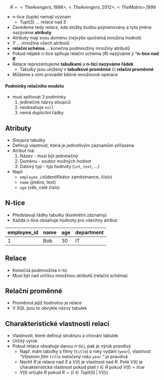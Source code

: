 $$R = {<The Avengers, 1998>, <The Avengers, 2012>, <The Matrix>, 1999}$$
- n-tice (tuple) nemají význam
	- $Tupl(S)$  ... relace nad $S$
- Zavedeme tedy *relace*, kde složky budou pojmenovány a tyto jména nazýváme **atributy**
- Atributy mají svou doménu (nejvýše spočetná množina hodnot)
- $Y$ ... množina všech atributů
- **relační schéma** ... konečna podmnožiny množiny atributů 
- Pokud nějaké n-tice splňuje relační schéma ($R$) nazýváme ji ***n-tice nad $R$**
- Relace reprezentujeme **tabulkami** a **n-tici nazýváme řádek**
	- Tabulky jsou uloženy v **tabulkové proměnné** či **relační proměnné**
- Můžeme s nimi provádět běžné množinové operace
#### Podmínky relačního modelu
- musí splňovat 3 podmínky
	1. jedinečné názvy sloupců
	2. neobsahuje `null`
	3. nemá duplicitní řádky
## Atributy
- Sloupce tabulky
- Definují vlastnost, která je jednotlivým záznamům přiřazena
- Atribut má:
	1) Název - musí být jedninečný
	2) Doménu - soubor možných hodnot
	3) Datový typ - typ hodnoty (`int`, `text`, ...)
- Např.
	- `employee_id`(identifikátor zaměstnance, číslo)
	- `name` (jméno, text)
	- `age` (věk, celé číslo)
## N-tice
- Představují řádky tabulky (konkrétní záznamy)
- Každá n-tice obsahuje hodnoty pro všechny atribut

| employee_id | name | age | department |
| ----------- | ---- | --- | ---------- |
| 1           | Bob  | 30  | IT         |
## Relace
- Konečná podmnožina n-tic
- Musí být nad určitou množinou atributů (relační schéma)
## Relační proměnné
- Proměnná jejíž hodnotou je relace
- V SQL jsou to obvykle názvy tabulek
## Charakteristické vlastnosti relací
- Vlastnosti, které definují strukturu a chování tabulek
- Určitý výrok
- Pokud relace obsahuje danou n-tici, pak je výrok pravdivý
	- Např. mám tabulky s filmy (`title`) a roky vydání (`year`), vlastnost *"Vlastním film `title` natočený roku `year`."* je pravdivá
	- Nechť $R$ je relace nad $S$ a $V(t)$ je vlastnost nad $R$. Poté $V(t)$ je charakteristická vlastnost pokud platí $t \in R$ pokud $V(t) = true$
	- $V(t)$ určujte $R$ pokud $R = \{t \in Tupl(S) \; | \; V(t)\}$ 